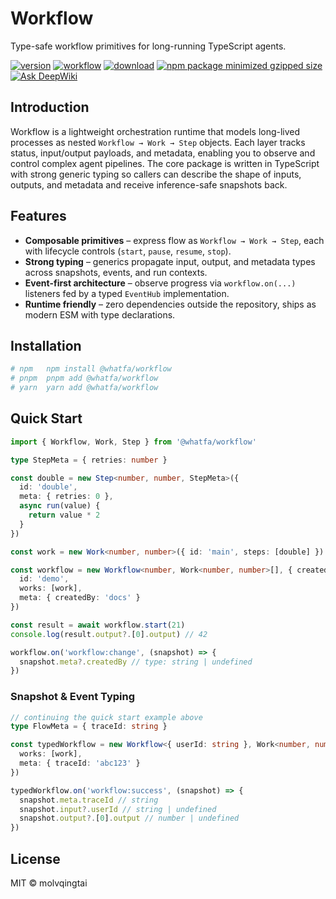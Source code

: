 # Workflow

Type-safe workflow primitives for long-running TypeScript agents.

[![version](https://img.shields.io/github/v/release/molvqingtai/@whatfa/workflow)](https://www.npmjs.com/package/@whatfa/workflow) [![workflow](https://github.com/molvqingtai/@whatfa/workflow/actions/workflows/ci.yml/badge.svg)](https://github.com/molvqingtai/@whatfa/workflow/actions) [![download](https://img.shields.io/npm/dt/@whatfa/workflow)](https://www.npmjs.com/package/@whatfa/workflow) [![npm package minimized gzipped size](https://img.shields.io/bundlejs/size/@whatfa/workflow)](https://www.npmjs.com/package/@whatfa/workflow) [![Ask DeepWiki](https://deepwiki.com/badge.svg)](https://deepwiki.com/molvqingtai/@whatfa/workflow)

## Introduction
Workflow is a lightweight orchestration runtime that models long-lived processes as nested `Workflow → Work → Step` objects. Each layer tracks status, input/output payloads, and metadata, enabling you to observe and control complex agent pipelines. The core package is written in TypeScript with strong generic typing so callers can describe the shape of inputs, outputs, and metadata and receive inference-safe snapshots back.


## Features
- **Composable primitives** – express flow as `Workflow → Work → Step`, each with lifecycle controls (`start`, `pause`, `resume`, `stop`).
- **Strong typing** – generics propagate input, output, and metadata types across snapshots, events, and run contexts.
- **Event-first architecture** – observe progress via `workflow.on(...)` listeners fed by a typed `EventHub` implementation.
- **Runtime friendly** – zero dependencies outside the repository, ships as modern ESM with type declarations.

## Installation
```bash
# npm	npm install @whatfa/workflow
# pnpm	pnpm add @whatfa/workflow
# yarn	yarn add @whatfa/workflow
```

## Quick Start
```ts
import { Workflow, Work, Step } from '@whatfa/workflow'

type StepMeta = { retries: number }

const double = new Step<number, number, StepMeta>({
  id: 'double',
  meta: { retries: 0 },
  async run(value) {
    return value * 2
  }
})

const work = new Work<number, number>({ id: 'main', steps: [double] })

const workflow = new Workflow<number, Work<number, number>[], { createdBy: string }>({
  id: 'demo',
  works: [work],
  meta: { createdBy: 'docs' }
})

const result = await workflow.start(21)
console.log(result.output?.[0].output) // 42

workflow.on('workflow:change', (snapshot) => {
  snapshot.meta?.createdBy // type: string | undefined
})
```


### Snapshot & Event Typing
```ts
// continuing the quick start example above
type FlowMeta = { traceId: string }

const typedWorkflow = new Workflow<{ userId: string }, Work<number, number>[], FlowMeta>({
  works: [work],
  meta: { traceId: 'abc123' }
})

typedWorkflow.on('workflow:success', (snapshot) => {
  snapshot.meta.traceId // string
  snapshot.input?.userId // string | undefined
  snapshot.output?.[0].output // number | undefined
})
```

## License
MIT © molvqingtai
